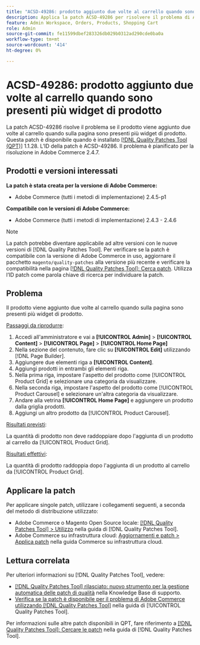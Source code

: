 ```yaml
---
title: "ACSD-49286: prodotto aggiunto due volte al carrello quando sono presenti più widget di prodotto"
description: Applica la patch ACSD-49286 per risolvere il problema di Adobe Commerce, in cui il prodotto viene aggiunto due volte al carrello quando sulla pagina sono presenti più widget di prodotto.
feature: Admin Workspace, Orders, Products, Shopping Cart
role: Admin
source-git-commit: fe11599dbef283326db029b0312ad290cde0ba0a
workflow-type: tm+mt
source-wordcount: '414'
ht-degree: 0%

---
```


# ACSD-49286: prodotto aggiunto due volte al carrello quando sono presenti più widget di prodotto

La patch ACSD-49286 risolve il problema se il prodotto viene aggiunto due volte al carrello quando sulla pagina sono presenti più widget di prodotto. Questa patch è disponibile quando è installato [[!DNL Quality Patches Tool (QPT)]](https://experienceleague.adobe.com/en/docs/commerce-knowledge-base/kb/announcements/commerce-announcements/magento-quality-patches-released-new-tool-to-self-serve-quality-patches) 1.1.28. L’ID della patch è ACSD-49286. Il problema è pianificato per la risoluzione in Adobe Commerce 2.4.7.

## Prodotti e versioni interessati

**La patch è stata creata per la versione di Adobe Commerce:**

* Adobe Commerce (tutti i metodi di implementazione) 2.4.5-p1

**Compatibile con le versioni di Adobe Commerce:**

* Adobe Commerce (tutti i metodi di implementazione) 2.4.3 - 2.4.6

>[!NOTE]
>
>La patch potrebbe diventare applicabile ad altre versioni con le nuove versioni di [!DNL Quality Patches Tool]. Per verificare se la patch è compatibile con la versione di Adobe Commerce in uso, aggiornare il pacchetto `magento/quality-patches` alla versione più recente e verificare la compatibilità nella pagina [[!DNL Quality Patches Tool]: Cerca patch](https://experienceleague.adobe.com/tools/commerce-quality-patches/index.html). Utilizza l’ID patch come parola chiave di ricerca per individuare la patch.

## Problema

Il prodotto viene aggiunto due volte al carrello quando sulla pagina sono presenti più widget di prodotto.

<u>Passaggi da riprodurre</u>:

1. Accedi all&#39;amministratore e vai a **[!UICONTROL Admin]** > **[!UICONTROL Content]** > **[!UICONTROL Page]** > **[!UICONTROL Home Page]**
1. Nella sezione del contenuto, fare clic su **[!UICONTROL Edit]** utilizzando [!DNL Page Builder].
1. Aggiungere due elementi riga a **[!UICONTROL Content]**.
1. Aggiungi prodotti in entrambi gli elementi riga.
1. Nella prima riga, impostare l&#39;aspetto del prodotto come [!UICONTROL Product Grid] e selezionare una categoria da visualizzare.
1. Nella seconda riga, impostare l&#39;aspetto del prodotto come [!UICONTROL Product Carousel] e selezionare un&#39;altra categoria da visualizzare.
1. Andare alla vetrina **[!UICONTROL Home Page]** e aggiungere un prodotto dalla griglia prodotti.
1. Aggiungi un altro prodotto da [!UICONTROL Product Carousel].

<u>Risultati previsti</u>:

La quantità di prodotto non deve raddoppiare dopo l&#39;aggiunta di un prodotto al carrello da [!UICONTROL Product Grid].

<u>Risultati effettivi</u>:

La quantità di prodotto raddoppia dopo l&#39;aggiunta di un prodotto al carrello da [!UICONTROL Product Grid].

## Applicare la patch

Per applicare singole patch, utilizzare i collegamenti seguenti, a seconda del metodo di distribuzione utilizzato:

* Adobe Commerce o Magento Open Source locale: [[!DNL Quality Patches Tool] > Utilizzo](/help/tools/quality-patches-tool/usage.md) nella guida di [!DNL Quality Patches Tool].
* Adobe Commerce su infrastruttura cloud: [Aggiornamenti e patch > Applica patch](https://experienceleague.adobe.com/docs/commerce-cloud-service/user-guide/develop/upgrade/apply-patches.html) nella guida Commerce su infrastruttura cloud. 

## Lettura correlata

Per ulteriori informazioni su [!DNL Quality Patches Tool], vedere:

* [[!DNL Quality Patches Tool] rilasciato: nuovo strumento per la gestione automatica delle patch di qualità](https://experienceleague.adobe.com/en/docs/commerce-knowledge-base/kb/announcements/commerce-announcements/magento-quality-patches-released-new-tool-to-self-serve-quality-patches) nella Knowledge Base di supporto.
* [Verifica se la patch è disponibile per il problema di Adobe Commerce utilizzando  [!DNL Quality Patches Tool]](/help/tools/quality-patches-tool/patches-available-in-qpt/check-patch-for-magento-issue-with-magento-quality-patches.md) nella guida di [!UICONTROL Quality Patches Tool].


Per informazioni sulle altre patch disponibili in QPT, fare riferimento a [[!DNL Quality Patches Tool]: Cercare le patch](https://experienceleague.adobe.com/tools/commerce-quality-patches/index.html) nella guida di [!DNL Quality Patches Tool].
